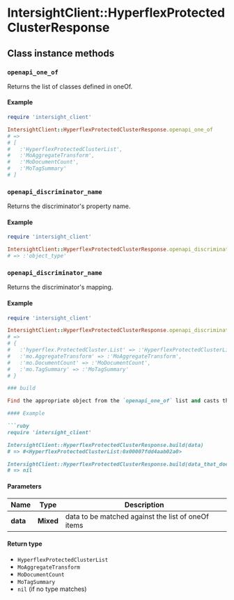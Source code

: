 # IntersightClient::HyperflexProtectedClusterResponse

## Class instance methods

### `openapi_one_of`

Returns the list of classes defined in oneOf.

#### Example

```ruby
require 'intersight_client'

IntersightClient::HyperflexProtectedClusterResponse.openapi_one_of
# =>
# [
#   :'HyperflexProtectedClusterList',
#   :'MoAggregateTransform',
#   :'MoDocumentCount',
#   :'MoTagSummary'
# ]
```

### `openapi_discriminator_name`

Returns the discriminator's property name.

#### Example

```ruby
require 'intersight_client'

IntersightClient::HyperflexProtectedClusterResponse.openapi_discriminator_name
# => :'object_type'
```

### `openapi_discriminator_name`

Returns the discriminator's mapping.

#### Example

```ruby
require 'intersight_client'

IntersightClient::HyperflexProtectedClusterResponse.openapi_discriminator_mapping
# =>
# {
#   :'hyperflex.ProtectedCluster.List' => :'HyperflexProtectedClusterList',
#   :'mo.AggregateTransform' => :'MoAggregateTransform',
#   :'mo.DocumentCount' => :'MoDocumentCount',
#   :'mo.TagSummary' => :'MoTagSummary'
# }

### build

Find the appropriate object from the `openapi_one_of` list and casts the data into it.

#### Example

```ruby
require 'intersight_client'

IntersightClient::HyperflexProtectedClusterResponse.build(data)
# => #<HyperflexProtectedClusterList:0x00007fdd4aab02a0>

IntersightClient::HyperflexProtectedClusterResponse.build(data_that_doesnt_match)
# => nil
```

#### Parameters

| Name | Type | Description |
| ---- | ---- | ----------- |
| **data** | **Mixed** | data to be matched against the list of oneOf items |

#### Return type

- `HyperflexProtectedClusterList`
- `MoAggregateTransform`
- `MoDocumentCount`
- `MoTagSummary`
- `nil` (if no type matches)

